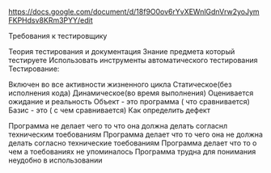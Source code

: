 https://docs.google.com/document/d/18f9O0ov6rYvXEWnlGdnVrw2yoJymFKPHdsv8KRm3PYY/edit

Требования к тестировщику

Теория тестирования и документация
Знание предмета который тестируете
Использовать инструменты автоматического тестирования
Тестирование:

Включен во все активности жизненного цикла
Статическое(без исполнения кода) Динамическое(во время выполнения)
Оценивается ожидание и реальность Объект - это программа ( что сравнивается) Базис - это ( с чем сравнивается)
Как определить дефект

Программа не делает чего то что она должна делать согласнл техническим тоебованиям
Программа делает что то чего она не должна делать согласно технические тоебованиям
Программа делает что то о чем а тоебованиях не упоминалось
Программа трудна для понимания неудобно в использовании
